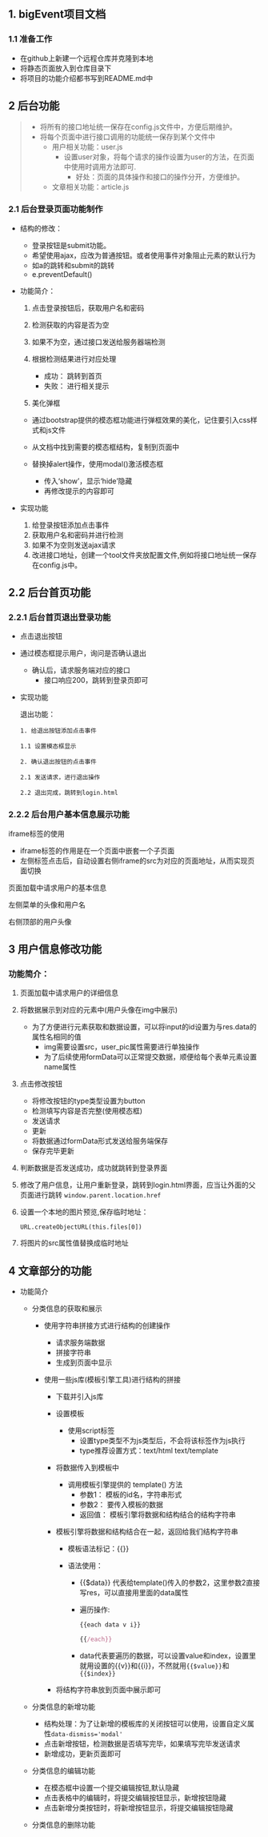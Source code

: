 ## 1. bigEvent项目文档

### 1.1 准备工作

- 在github上新建一个远程仓库并克隆到本地
- 将静态页面放入到仓库目录下
- 将项目的功能介绍都书写到README.md中

## 2 后台功能

> - 将所有的接口地址统一保存在config.js文件中，方便后期维护。
> - 将每个页面中进行接口调用的功能统一保存到某个文件中
>   - 用户相关功能：user.js
>     - 设置user对象，将每个请求的操作设置为user的方法，在页面中使用时调用方法即可.
>       - 好处：页面的具体操作和接口的操作分开，方便维护。
>   - 文章相关功能：article.js

### 2.1 后台登录页面功能制作

- 结构的修改：
    - 登录按钮是submit功能。
  - 希望使用ajax，应改为普通按钮。或者使用事件对象阻止元素的默认行为
  - 如a的跳转和submit的跳转
  - e.preventDefault()

- 功能简介：

  1. 点击登录按钮后，获取用户名和密码

  2. 检测获取的内容是否为空

  3. 如果不为空，通过接口发送给服务器端检测

  4. 根据检测结果进行对应处理

     - 成功： 跳转到首页
     - 失败： 进行相关提示

  5.  美化弹框

     - 通过bootstrap提供的模态框功能进行弹框效果的美化，记住要引入css样式和js文件

     - 从文档中找到需要的模态框结构，复制到页面中
     - 替换掉alert操作，使用modal()激活模态框
       - 传入‘show’，显示‘hide’隐藏
       - 再修改提示的内容即可

- 实现功能

  1. 给登录按钮添加点击事件
  2. 获取用户名和密码并进行检测
  3. 如果不为空则发送ajax请求
  4. 改进接口地址，创建一个tool文件夹放配置文件,例如将接口地址统一保存在config.js中。

## 2.2 后台首页功能

### 2.2.1 后台首页退出登录功能

- 点击退出按钮

- 通过模态框提示用户，询问是否确认退出

  - 确认后，请求服务端对应的接口
    - 接口响应200，跳转到登录页即可

- 实现功能

  退出功能：

  ```
  1. 给退出按钮添加点击事件
  
  1.1 设置模态框显示
  
  2. 确认退出按钮的点击事件
  
  2.1 发送请求，进行退出操作
  
  2.2 退出完成，跳转到login.html
  ```

### 2.2.2 后台用户基本信息展示功能

iframe标签的使用

- iframe标签的作用是在一个页面中嵌套一个子页面
- 左侧标签点击后，自动设置右侧iframe的src为对应的页面地址，从而实现页面切换

页面加载中请求用户的基本信息

左侧菜单的头像和用户名

右侧顶部的用户头像

## 3 用户信息修改功能

### 功能简介：

1. 页面加载中请求用户的详细信息

2. 将数据展示到对应的元素中(用户头像在img中展示)

   - 为了方便进行元素获取和数据设置，可以将input的id设置为与res.data的属性名相同的值
     - img需要设置src，user_pic属性需要进行单独操作
     - 为了后续使用formData可以正常提交数据，顺便给每个表单元素设置name属性

3. 点击修改按钮

   - 将修改按钮的type类型设置为button
   - 检测填写内容是否完整(使用模态框)
   - 发送请求
   - 更新
   - 将数据通过formData形式发送给服务端保存
   - 保存完毕更新

4. 判断数据是否发送成功，成功就跳转到登录界面

5. 修改了用户信息，让用户重新登录，跳转到login.html界面，应当让外面的父页面进行跳转
   `window.parent.location.href`

6. 设置一个本地的图片预览,保存临时地址：

   `URL.createObjectURL(this.files[0])`

7. 将图片的src属性值替换成临时地址

## 4 文章部分的功能

- 功能简介

  - 分类信息的获取和展示

    - 使用字符串拼接方式进行结构的创建操作

      - 请求服务端数据
      - 拼接字符串
      - 生成到页面中显示
    - 使用一些js库(模板引擎工具)进行结构的拼接

      - 下载并引入js库

      - 设置模板

        - 使用script标签
          - 设置type类型不为js类型后，不会将该标签作为js执行
          - type推荐设置方式：text/html    text/template

      - 将数据传入到模板中

        - 调用模板引擎提供的  template() 方法
          - 参数1： 模板的id名，字符串形式
          - 参数2： 要传入模板的数据
          - 返回值： 模板引擎将数据和结构结合的结构字符串

      - 模板引擎将数据和结构结合在一起，返回给我们结构字符串

        - 模板语法标记：{{}}

        - 语法使用：

          - {{$data}} 代表给template()传入的参数2，这里参数2直接写res，可以直接用里面的data属性

          - 遍历操作:

            ```javascript
            {{each data v i}}
            
            {{/each}}
            ```

          - data代表要遍历的数据，可以设置value和index，设置里就用设置的{{v}}和{{i}}，不然就用`{{$value}}`和`{{$index}}`

      - 将结构字符串放到页面中展示即可

  - 分类信息的新增功能

    - 结构处理：为了让新增的模板库的关闭按钮可以使用，设置自定义属性`data-dismiss='modal'`
    - 点击新增按钮，检测数据是否填写完毕，如果填写完毕发送请求
    - 新增成功，更新页面即可

  - 分类信息的编辑功能

    - 在模态框中设置一个提交编辑按钮,默认隐藏
    - 点击表格中的编辑时，将提交编辑按钮显示，新增按钮隐藏
    - 点击新增分类按钮时，将新增按钮显示，将提交编辑按钮隐藏

  - 分类信息的删除功能

 

 

 

 